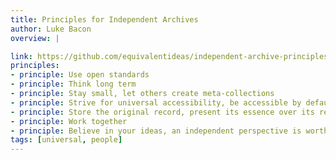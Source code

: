 ```yaml
---
title: Principles for Independent Archives
author: Luke Bacon
overview: |

link: https://github.com/equivalentideas/independent-archive-principles/blob/master/independent-archive-principles.md
principles:
- principle: Use open standards
- principle: Think long term
- principle: Stay small, let others create meta-collections
- principle: Strive for universal accessibility, be accessible by default
- principle: Store the original record, present its essence over its resolution
- principle: Work together
- principle: Believe in your ideas, an independent perspective is worth a lot
tags: [universal, people]
---
```

